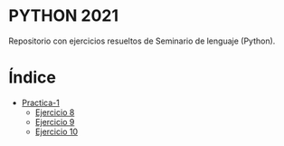 # PYTHON 2021

Repositorio con ejercicios resueltos de Seminario de lenguaje (Python).

# Índice
- [Practica-1](./practica1)
    - [Ejercicio 8](./practica1/Ej8.py)
    - [Ejercicio 9](./practica1/Ej9.py)
    - [Ejercicio 10](./practica1/Ej10.py)
